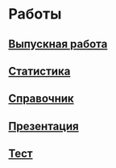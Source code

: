 
# Работы

## [Выпускная работа](work.docx)

## [Статистика](statistics.docx)

## [Справочник](directory.exe)

## [Презентация](presentation.pptx)

## [Тест](test.rar)

<!-- [] -->